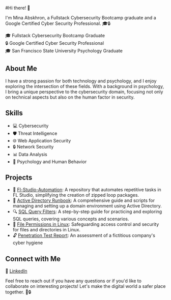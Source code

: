 #Hi there! 👋

I'm Mina Abskhron, a Fullstack Cybersecurity Bootcamp graduate and a Google Certified Cyber Security Professional. 🎓🔒

🎓 Fullstack Cybersecurity Bootcamp Graduate \
🔒 Google Certified Cyber Security Professional \
🎓 San Francisco State University Psychology Graduate

## About Me

I have a strong passion for both technology and psychology, and I enjoy exploring the intersection of these fields. With a background in psychology, I bring a unique perspective to the cybersecurity domain, focusing not only on technical aspects but also on the human factor in security.

## Skills

- 💻 Cybersecurity
- 🛡️ Threat Intelligence
- 🌐 Web Application Security
- 🔒 Network Security
- 📊 Data Analysis
- 🧠 Psychology and Human Behavior

## Projects

- 🚀 [Fl-Studio-Automation](https://github.com/eldoktor1/Fl-Studio-Automation): A repository that automates repetitive tasks in FL Studio, simplifying the creation of zipped loop packages.
- 📁 [Active Directory Runbook](https://github.com/eldoktor1/Active-Directory-Runbook): A comprehensive guide and scripts for managing and setting up a domain environment using Active Directory.
- 🔍 [SQL Query Filters](https://github.com/eldoktor1/SQL-Lab):  A step-by-step guide for practicing and exploring SQL queries, covering various concepts and scenarios.
- 🐧 [File Permissions in Linux](https://github.com/eldoktor1/-File-Permissions-in-Linux-): Safeguarding access control and security for files and directories in Linux.
- 🔓 [Penetration Test Report](https://github.com/eldoktor1/-Penetration-Test-Report-): An assessment of a fictitious company's cyber hygiene



## Connect with Me

💼 [LinkedIn](https://linkedin.com/in/mina-abskhron)

Feel free to reach out if you have any questions or if you'd like to collaborate on interesting projects! Let's make the digital world a safer place together. 🌟🔒
